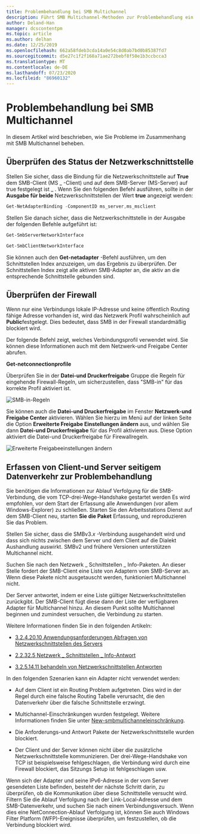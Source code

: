```yaml
---
title: Problembehandlung bei SMB Multichannel
description: Führt SMB Multichannel-Methoden zur Problembehandlung ein.
author: Deland-Han
manager: dcscontentpm
ms.topic: article
ms.author: delhan
ms.date: 12/25/2019
ms.openlocfilehash: 662a58fdeb3cda14a0e54c8d0ab7bd0b85387fd7
ms.sourcegitcommit: d5e27c1f2f168a71ae272bebf8f50e1b3ccbcca3
ms.translationtype: MT
ms.contentlocale: de-DE
ms.lasthandoff: 07/23/2020
ms.locfileid: "86960132"
---
```

# <a name="smb-multichannel-troubleshooting"></a>Problembehandlung bei SMB Multichannel

In diesem Artikel wird beschrieben, wie Sie Probleme im Zusammenhang mit SMB Multichannel beheben.

## <a name="check-the-network-interface-status"></a>Überprüfen des Status der Netzwerkschnittstelle

Stellen Sie sicher, dass die Bindung für die Netzwerkschnittstelle auf **True** dem SMB-Client (MS \_ -Client) und auf dem SMB-Server (MS-Server) auf true festgelegt ist \_ . Wenn Sie den folgenden Befehl ausführen, sollte in der **Ausgabe für beide** Netzwerkschnittstellen der Wert **true** angezeigt werden:

```PowerShell
Get-NetAdapterBinding -ComponentID ms_server,ms_msclient
```

Stellen Sie danach sicher, dass die Netzwerkschnittstelle in der Ausgabe der folgenden Befehle aufgeführt ist:

```PowerShell
Get-SmbServerNetworkInterface
```

```PowerShell
Get-SmbClientNetworkInterface
```

Sie können auch den **Get-netadapter** -Befehl ausführen, um den Schnittstellen Index anzuzeigen, um das Ergebnis zu überprüfen. Der Schnittstellen Index zeigt alle aktiven SMB-Adapter an, die aktiv an die entsprechende Schnittstelle gebunden sind.

## <a name="check-the-firewall"></a>Überprüfen der Firewall

Wenn nur eine Verbindungs lokale IP-Adresse und keine öffentlich Routing fähige Adresse vorhanden ist, wird das Netzwerk Profil wahrscheinlich auf **Public**festgelegt. Dies bedeutet, dass SMB in der Firewall standardmäßig blockiert wird.

Der folgende Befehl zeigt, welches Verbindungsprofil verwendet wird. Sie können diese Informationen auch mit dem Netzwerk-und Freigabe Center abrufen.

**Get-netconnectionprofile**

Überprüfen Sie in der **Datei-und Druckerfreigabe** Gruppe die Regeln für eingehende Firewall-Regeln, um sicherzustellen, dass "SMB-in" für das korrekte Profil aktiviert ist.

![SMB-in-Regeln](media/smb-multichannel-troubleshooting-1.png)

Sie können auch die **Datei-und Druckerfreigabe** im Fenster **Netzwerk-und Freigabe Center** aktivieren. Wählen Sie hierzu im Menü auf der linken Seite die Option **Erweiterte Freigabe Einstellungen ändern** aus, und wählen Sie dann **Datei-und Druckerfreigabe** für das Profil aktivieren aus. Diese Option aktiviert die Datei-und Druckerfreigabe für Firewallregeln.

![Erweiterte Freigabeeinstellungen ändern](media/smb-multichannel-troubleshooting-2.png)

## <a name="capture-client-and-server-sided-traffic-for-troubleshooting"></a>Erfassen von Client-und Server seitigem Datenverkehr zur Problembehandlung

Sie benötigen die Informationen zur Ablauf Verfolgung für die SMB-Verbindung, die vom TCP-drei-Wege-Handshake gestartet werden Es wird empfohlen, vor dem Start der Erfassung alle Anwendungen (vor allem Windows-Explorer) zu schließen. Starten Sie den Arbeitsstations Dienst auf dem SMB-Client neu, starten **Sie die Paket** Erfassung, und reproduzieren Sie das Problem.

Stellen Sie sicher, dass die SMBv3.*x* -Verbindung ausgehandelt wird und dass sich nichts zwischen dem Server und dem Client auf die Dialekt Aushandlung auswirkt. SMBv2 und frühere Versionen unterstützen Multichannel nicht.

Suchen Sie nach den Netzwerk \_ Schnittstellen \_ Info-Paketen. An dieser Stelle fordert der SMB-Client eine Liste von Adaptern vom SMB-Server an. Wenn diese Pakete nicht ausgetauscht werden, funktioniert Multichannel nicht.

Der Server antwortet, indem er eine Liste gültiger Netzwerkschnittstellen zurückgibt. Der SMB-Client fügt diese dann der Liste der verfügbaren Adapter für Multichannel hinzu. An diesem Punkt sollte Multichannel beginnen und zumindest versuchen, die Verbindung zu starten.

Weitere Informationen finden Sie in den folgenden Artikeln:

- [3.2.4.20.10 Anwendungsanforderungen Abfragen von Netzwerkschnittstellen des Servers](/openspecs/windows_protocols/ms-smb2/147adde4-d936-4597-924a-8caa3429c6b0)

- [2.2.32.5 Netzwerk \_ Schnittstellen \_ Info-Antwort](/openspecs/windows_protocols/ms-smb2/fcd862d1-1b85-42df-92b1-e103199f531f)

- [3.2.5.14.11 behandeln von Netzwerkschnittstellen Antworten](/openspecs/windows_protocols/ms-smb2/5459722b-1eaa-4ead-b465-284363264cad)

In den folgenden Szenarien kann ein Adapter nicht verwendet werden:

- Auf dem Client ist ein Routing Problem aufgetreten. Dies wird in der Regel durch eine falsche Routing Tabelle verursacht, die den Datenverkehr über die falsche Schnittstelle erzwingt.

- Multichannel-Einschränkungen wurden festgelegt. Weitere Informationen finden Sie unter [New-smbmultichanneleinschränkung](/powershell/module/smbshare/new-smbmultichannelconstraint).

- Die Anforderungs-und Antwort Pakete der Netzwerkschnittstelle wurden blockiert.

- Der Client und der Server können nicht über die zusätzliche Netzwerkschnittstelle kommunizieren. Der drei-Wege-Handshake von TCP ist beispielsweise fehlgeschlagen, die Verbindung wird durch eine Firewall blockiert, das Sitzungs Setup ist fehlgeschlagen usw.

Wenn sich der Adapter und seine IPv6-Adresse in der vom Server gesendeten Liste befinden, besteht der nächste Schritt darin, zu überprüfen, ob die Kommunikation über diese Schnittstelle versucht wird. Filtern Sie die Ablauf Verfolgung nach der Link-Local-Adresse und dem SMB-Datenverkehr, und suchen Sie nach einem Verbindungsversuch. Wenn dies eine NetConnection-Ablauf Verfolgung ist, können Sie auch Windows Filter Platform (WFP)-Ereignisse überprüfen, um festzustellen, ob die Verbindung blockiert wird.
